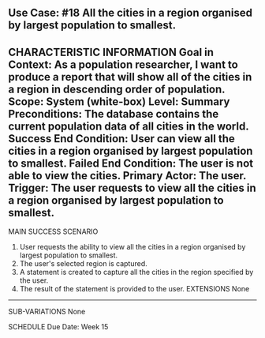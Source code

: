 Use Case: #18 All the cities in a region organised by largest population to smallest.
--------------------------------------------------
CHARACTERISTIC INFORMATION
Goal in Context: As a population researcher, I want to produce a report that will show all of the cities in a region in descending order of population.
Scope: System (white-box)
Level: Summary
Preconditions: The database contains the current population data of all cities in the world.
Success End Condition: User can view all the cities in a region organised by largest population to smallest.
Failed End Condition: The user is not able to view the cities.
Primary Actor: The user.
Trigger: The user requests to view all the cities in a region organised by largest population to smallest.
----------------------------------------
MAIN SUCCESS SCENARIO
1.	User requests the ability to view all the cities in a region organised by largest population to smallest.
2.  The user's selected region is captured.
3.	A statement is created to capture all the cities in the region specified by the user.
4.	The result of the statement is provided to the user.
EXTENSIONS
None
--------------------
SUB-VARIATIONS
None

SCHEDULE
Due Date: Week 15